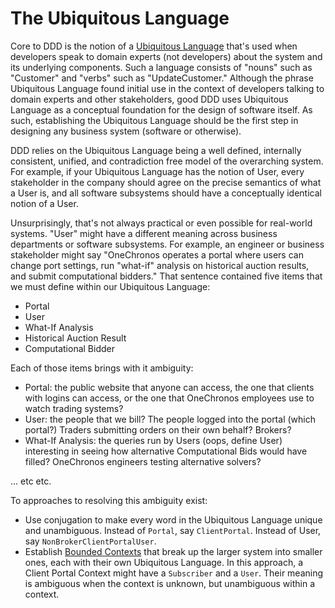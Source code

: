 # The Ubiquitous Language

Core to DDD is the notion of a [Ubiquitous Language](https://martinfowler.com/bliki/UbiquitousLanguage.html) that's used when developers speak to domain experts (not developers) about the system and its underlying components. Such a language consists of "nouns" such as "Customer" and "verbs" such as "UpdateCustomer."  Although the phrase Ubiquitous Language found initial use in the context of developers talking to domain experts and other stakeholders, good DDD uses Ubiquitous Language as a conceptual foundation for the design of software itself. As such, establishing the Ubiquitous Language should be the first step in designing any business system (software or otherwise).

DDD relies on the Ubiquitous Language being a well defined, internally consistent, unified, and contradiction free model of the overarching system. For example, if your Ubiquitous Language has the notion of User, every stakeholder in the company should agree on the precise semantics of what a User is, and all software subsystems should have a conceptually identical notion of a User.

Unsurprisingly, that's not always practical or even possible for real-world systems. "User" might have a different meaning across business departments or software subsystems. For example, an engineer or business stakeholder might say "OneChronos operates a portal where users can change port settings, run "what-if" analysis on historical auction results, and submit computational bidders." That sentence contained five items that we must define within our Ubiquitous Language:

* Portal
* User
* What-If Analysis
* Historical Auction Result
* Computational Bidder

Each of those items brings with it ambiguity:

* Portal: the public website that anyone can access, the one that clients with logins can access, or the one that OneChronos employees use to watch trading systems?
* User: the people that we bill? The people logged into the portal (which portal?) Traders submitting orders on their own behalf? Brokers?
* What-If Analysis: the queries run by Users (oops, define User) interesting in seeing how alternative Computational Bids would have filled? OneChronos engineers testing alternative solvers?

... etc etc.

To approaches to resolving this ambiguity exist:

* Use conjugation to make every word in the Ubiquitous Language unique and unambiguous. Instead of ```Portal```, say ```ClientPortal```. Instead of User, say ```NonBrokerClientPortalUser```.
* Establish [Bounded Contexts](https://martinfowler.com/bliki/BoundedContext.html) that break up the larger system into smaller ones, each with their own Ubiquitous Language. In this approach, a Client Portal Context might have a ```Subscriber``` and a ```User```. Their meaning is ambiguous when the context is unknown, but unambiguous within a context.
